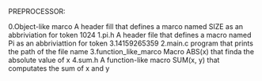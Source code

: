 PREPROCESSOR:

0.Object-like marco
A header fill that defines a marco named SIZE as an abbriviation for token 1024
1.pi.h
A header file that defines a macro named Pi as an abbriviattion for token 3.14159265359
2.main.c
program that prints the path of the file name
3.function_like_marco
Macro ABS(x) that finda the absolute value of x
4.sum.h
A function-like macro SUM(x, y) that computates the sum of x and y
